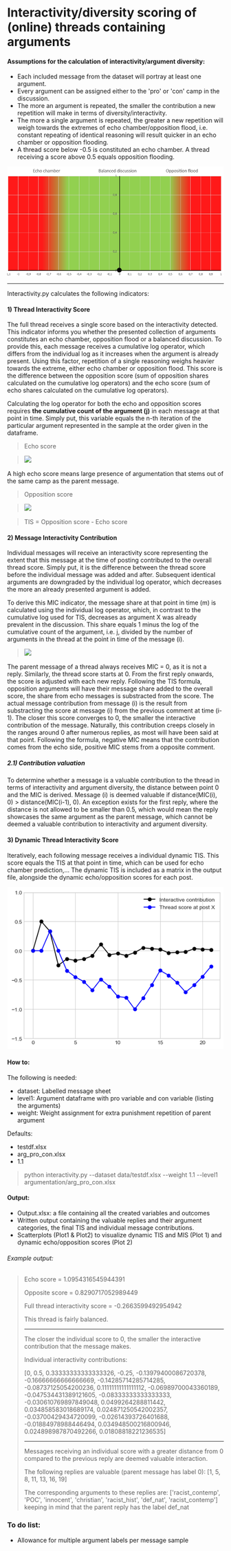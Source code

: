 # Interactivity/diversity scoring of (online) threads containing arguments

#### Assumptions for the calculation of interactivity/argument diversity:
* Each included message from the dataset will portray at least one argument.
* Every argument can be assigned either to the 'pro' or 'con' camp in the discussion.
* The more an argument is repeated, the smaller the contribution a new repetition will make in terms of diversity/interactivity.
* The more a single argument is repeated, the greater a new repetition will weigh towards the extremes of echo chamber/opposition flood, i.e. constant repeating of identical reasoning will result quicker in an echo chamber or opposition flooding.
* A thread score below -0.5 is constituted an echo chamber. A thread receiving a score above 0.5 equals opposition flooding.

![alt text](https://github.com/Cwaterschoot/Interactivity_scoring/blob/main/Plots/auxiliary.png)

________________________________________________________________________________________________________________________________________________



Interactivity.py calculates the following indicators:


#### 1) Thread Interactivity Score

The full thread receives a single score based on the interactivity detected. This indicator informs you whether the presented collection of arguments constitutes an echo chamber, opposition flood or a balanced discussion. 
To provide this, each message receives a cumulative log operator, which differs from the individual log as it increases when the argument is already present. Using this factor, repetition of a single reasoning weighs heavier towards the extreme, either echo chamber or opposition flood.
This score is the difference between the opposition score (sum of opposition shares calculated on the cumulative log operators) and the echo score (sum of echo shares calculated on the cumulative log operators).

Calculating the log operator for both the echo and opposition scores requires **the cumulative count of the argument (j)** in each message at that point in time. Simply put, this variable equals the n-th iteration of the particular argument represented in the sample at the order given in the dataframe.

> Echo score

> <img src="https://latex.codecogs.com/gif.latex?\forall&space;x_{i}&space;\in&space;thread(X)&space;\mid&space;level1(x_{i})&space;=&space;level1(x_{0}),&space;\sum_{i=0}^{n}&space;\frac{(j(x_{i})-log(j(x_{i}))}{N}" />

A high echo score means large presence of argumentation that stems out of the same camp as the parent message. 

> Opposition score 

> <img src="https://latex.codecogs.com/gif.latex?\forall&space;x_{i}&space;\in&space;thread(X)&space;\mid&space;level1(x_{i})&space;\neq&space;level1(x_{0}),&space;\sum_{i=0}^{n}&space;\frac{(j(x_{i})-log(j(x_{i}))}{N}" />


> TIS = Opposition score - Echo score


#### 2) Message Interactivity Contribution

Individual messages will receive an interactivity score representing the extent that this message at the time of posting contributed to the overall thread score. Simply put, it is the difference between the thread score before the individual message was added and after. Subsequent identical arguments are downgraded by the individual log operator, which decreases the more an already presented argument is added. 

To derive this MIC indicator, the message share at that point in time (m) is calculated using the individual log operator, which, in contrast to the cumulative log used for TIS, decreases as argument X was already prevalent in the discussion. This share equals 1 minus the log of the cumulative count of the argument, i.e. j, divided by the number of arguments in the thread at the point in time of the message (i).

> <img src="https://latex.codecogs.com/gif.latex?\forall&space;x_{i}&space;\mid&space;i>0,&space;m_{i}=&space;\frac{(1-log(x_{i})))}{i}" />

The parent message of a thread always receives MIC = 0, as it is not a reply. Similarly, the thread score starts at 0. From the first reply onwards, the score is adjusted with each new reply. Following the TIS formula, opposition arguments will have their message share added to the overall score, the share from echo messages is substracted from the score. The actual message contribution from message (i) is the result from substracting the score at message (i) from the previous comment at time (i-1). The closer this score converges to 0, the smaller the interactive contribution of the message. Naturally, this contribution creeps closely in the ranges around 0 after numerous replies, as most will have been said at that point. Following the formula, negative MIC means that the contribution comes from the echo side, positive MIC stems from a opposite comment.

##### 2.1) Contribution valuation

To determine whether a message is a valuable contribution to the thread in terms of interactivity and argument diversity, the distance between point 0 and the MIC is derived. Message (i) is deemed valuable if distance(MIC(i), 0) > distance(MIC(i-1), 0). An exception exists for the first reply, where the distance is not allowed to be smaller than 0.5, which would mean the reply showcases the same argument as the parent message, which cannot be deemed a valuable contribution to interactivity and argument diversity. 


#### 3) Dynamic Thread Interactivity Score

Iteratively, each following message receives a individual dynamic TIS. This score equals the TIS at that point in time, which can be used for echo chamber prediction,...
The dynamic TIS is included as a matrix in the output file, alongside the dynamic echo/opposition scores for each post.

![alt text](https://github.com/Cwaterschoot/Interactivity_scoring/blob/main/Plots/plot1.png)

#### How to:

The following is needed:
* dataset: Labelled message sheet
* level1: Argument dataframe with pro variable and con variable (listing the arguments)
* weight: Weight assignment for extra punishment repetition of parent argument

Defaults:
* testdf.xlsx
* arg_pro_con.xlsx
* 1.1

> python interactivity.py --dataset data/testdf.xlsx --weight 1.1 --level1 argumentation/arg_pro_con.xlsx

#### Output:
* Output.xlsx: a file containing all the created variables and outcomes
* Written output containing the valuable replies and their argument categories, the final TIS and individual message contributions.
* Scatterplots (Plot1 & Plot2) to visualize dynamic TIS and MIS (Plot 1) and dynamic echo/opposition scores (Plot 2)


###### Example output:
<blockquote>

Echo score = 1.0954316545944391
  
Opposite score = 0.8290717052989449

Full thread interactivity score = -0.2663599492954942 

This thread is fairly balanced.
****************************************************************************************************
The closer the individual score to 0, the smaller the interactive contribution that the message makes. 

Individual interactivity contributions:

 [0, 0.5, 0.33333333333333326, -0.25, -0.13979400086720378, -0.16666666666666669, -0.14285714285714285, -0.08737125054200236, 0.11111111111111112, -0.06989700043360189, -0.047534431389121605, -0.08333333333333333, -0.030610769897849048, 0.0499264288811442, 0.034858583018689174, 0.024871250542002357, -0.03700429434720099, -0.02614393726401688, -0.01884978988446494, 0.034948500216800946, 0.024898987870492266, 0.01808818221236535]
****************************************************************************************************
Messages receiving an individual score with a greater distance from 0 compared to the previous reply are deemed valuable interaction. 

The following replies are valuable (parent message has label 0): [1, 5, 8, 11, 13, 16, 19] 

The corresponding arguments to these replies are: ['racist_contemp', 'POC', 'innocent', 'christian', 'racist_hist', 'def_nat', 'racist_contemp'] 
 keeping in mind that the parent reply has the label def_nat
 </blockquote>



### To do list:
* Allowance for multiple argument labels per message sample 
